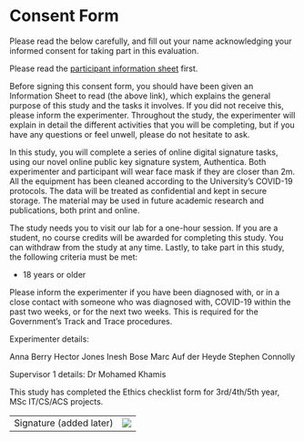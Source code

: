 # Consent Form

Please read the below carefully, and fill out your name acknowledging your informed consent for taking part in this evaluation.

Please read the [participant information sheet](./Participant%20Information.md) first.

Before signing this consent form, you should have been given an Information Sheet to read (the above link), which explains the general purpose of this study and the tasks it involves. If you did not receive this, please inform the experimenter. Throughout the study, the experimenter will explain in detail the different activities that you will be completing, but if you have any questions or feel unwell, please do not hesitate to ask.

In this study, you will complete a series of online digital signature tasks, using our novel online public key signature system, Authentica. Both experimenter and participant will wear face mask if they are closer than 2m. All the equipment has been cleaned according to the University’s COVID-19 protocols. The data will be treated as confidential and kept in secure storage. The material may be used in future academic research and publications, both print and online.

The study needs you to visit our lab for a one-hour session. If you are a student, no course credits will be awarded for completing this study. You can withdraw from the study at any time. Lastly, to take part in this study, the following criteria must be met:

- 18 years or older

Please inform the experimenter if you have been diagnosed with, or in a close contact with someone who was diagnosed with, COVID-19 within the past two weeks, or for the next two weeks. This is required for the Government’s Track and Trace procedures.

Experimenter details:

Anna Berry
Hector Jones
Inesh Bose
Marc Auf der Heyde
Stephen Connolly

Supervisor 1 details:   Dr Mohamed Khamis

This study has completed the Ethics checklist form for 3rd/4th/5th year, MSc IT/CS/ACS projects.

<table>
<tbody>
  <tr>
    <td>Signature (added later)</td>
    <td><img src="https://img.shields.io/endpoint?url=https://authentica-io.vercel.app/api/02dbb74fb969010069631a42a47e642761a82a69d7604dac91e3738754b7105611/945adc6f32ef9c6d7b986de2985f9a6dd72064d3ad4fbcce5fe13287d5d531f8/"></td>
  </tr>
</tbody>
</table>
